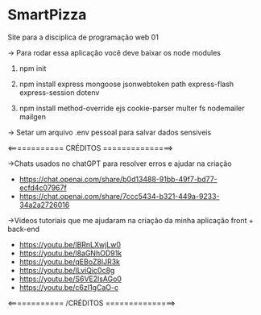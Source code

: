 # SmartPizza
Site para a disciplica de programação web 01

-> Para rodar essa aplicação você deve baixar os node modules
1. npm init

2. npm install express mongoose jsonwebtoken path express-flash express-session dotenv
3. npm install method-override ejs cookie-parser multer fs nodemailer mailgen

-> Setar um arquivo .env pessoal para salvar dados sensiveis  

<============ CRÉDITOS ===============>
 
 ->Chats usados no chatGPT para resolver erros e ajudar na criação                     
                                                                                      
  * https://chat.openai.com/share/b0d13488-91bb-49f7-bd77-ecfd4c07967f                 
  * https://chat.openai.com/share/7ccc5434-b321-449a-9233-34a2a2726016                   
                                                                                  
 ->Videos tutoriais que me ajudaram na criação da minha aplicação front + back-end    
                                                                                  
  * https://youtu.be/lBRnLXwjLw0                                                         
  * https://youtu.be/l8aGNhOD91k                                               
  * https://youtu.be/qEBoZ8lJR3k                                                  
  * https://youtu.be/ILviQic0c8g                                                      
  * https://youtu.be/S6VE2lsAGo0                                                        
  * https://youtu.be/c6zI1gCaO-c 

<============ /CRÉDITOS ===============>


